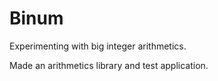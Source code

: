 # Binum
Experimenting with big integer arithmetics.

Made an arithmetics library and test application.
